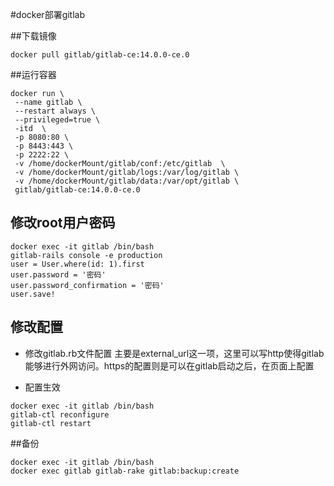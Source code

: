 #docker部署gitlab

##下载镜像
```shell
docker pull gitlab/gitlab-ce:14.0.0-ce.0
```

##运行容器
```shell
docker run \
 --name gitlab \
 --restart always \
 --privileged=true \
 -itd  \
 -p 8080:80 \
 -p 8443:443 \
 -p 2222:22 \
 -v /home/dockerMount/gitlab/conf:/etc/gitlab  \
 -v /home/dockerMount/gitlab/logs:/var/log/gitlab \
 -v /home/dockerMount/gitlab/data:/var/opt/gitlab \
 gitlab/gitlab-ce:14.0.0-ce.0
```

## 修改root用户密码
```shell
docker exec -it gitlab /bin/bash
gitlab-rails console -e production
user = User.where(id: 1).first
user.password = '密码'
user.password_confirmation = '密码'
user.save!
```

## 修改配置
- 修改gitlab.rb文件配置
主要是external_url这一项，这里可以写http使得gitlab能够进行外网访问。https的配置则是可以在gitlab启动之后，在页面上配置

- 配置生效
```shell
docker exec -it gitlab /bin/bash
gitlab-ctl reconfigure
gitlab-ctl restart
```

##备份
```shell
docker exec -it gitlab /bin/bash
docker exec gitlab gitlab-rake gitlab:backup:create
```



